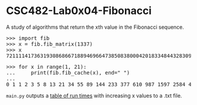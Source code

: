 # CSC482-Lab0x04-Fibonacci

A study of algorithms that return the xth value in the Fibonacci sequence.

<pre>
>>> import fib
>>> x = fib.fib_matrix(1337)
>>> x
721111417363193086866718894696647385083800042018334844328309008810572649380189634086859451489620922764584003220409489529566924462325032087715089847891268022881225836523445161660733949028040629172789835698524315074421584970617380285183789842110665401444350164293403647257106462827
</pre>

<pre>
>>> for x in range(1, 21):
...     print(fib.fib_cache(x), end=" ")
...
0 1 1 2 3 5 8 13 21 34 55 89 144 233 377 610 987 1597 2584 4181
</pre>

`main.py` outputs a [table of run times](https://raw.githubusercontent.com/jessicalynch/CSC482-Lab0x04-Fibonacci/main/output_1602446678900365000.txt) with increasing x values to a .txt file.
